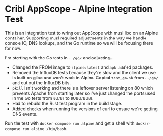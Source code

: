 # Cribl AppScope - Alpine Integration Test

This is an integration test to wring out AppScope with musl libc on an Alpine
container. Supporting musl required adjustments in the way we handle console
IO, DNS lookups, and the Go runtime so we will be focusing there for now.

I'm starting with the Go tests in `../go/` and adjusting...

  - Changed the FROM image to `alpine:latest` and `apk add`'ed packages.
  - Removed the InfluxDB tests because they're slow and the client we use
    is built on glibc and won't work in Alpine. Copied `test_go.sh` from
    `../go/` and cut out the InfluxDB bits.
  - `pkill` isn't working and there is a leftover server listening on 80 which
    prevents Apache from starting later so I've just changed the ports used
    in the Go tests from 80/81 to 8080/8081.
  - Had to rebuild the Rust test program in the build stage.
  - Added checks when running the versions of curl to ensure we're getting DNS
    events.

Run the test with `docker-compose run alpine` and get a shell with
`docker-compose run alpine /bin/bash`.
